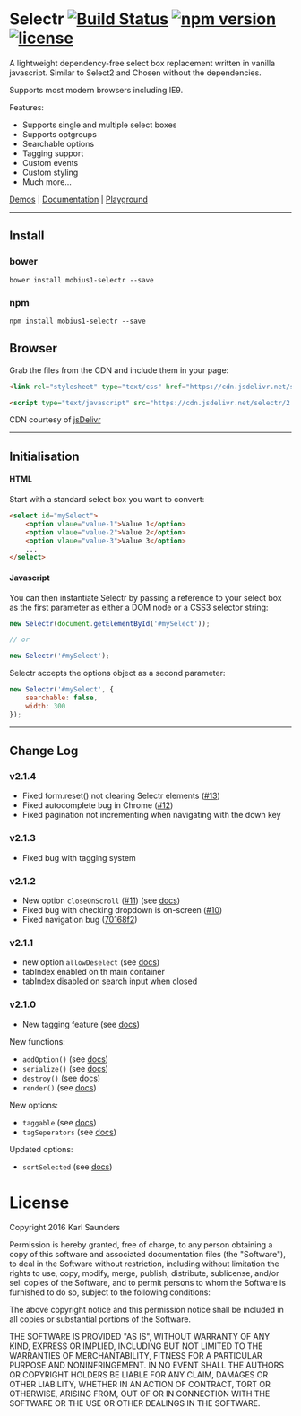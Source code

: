 # Selectr [![Build Status](https://travis-ci.org/Mobius1/Selectr.svg?branch=master)](https://travis-ci.org/Mobius1/Selectr) [![npm version](https://badge.fury.io/js/mobius1-selectr.svg)](https://badge.fury.io/js/mobius1-selectr) [![license](https://img.shields.io/github/license/mashape/apistatus.svg)](https://github.com/Mobius1/Selectr/blob/master/LICENSE)
A lightweight dependency-free select box replacement written in vanilla javascript. Similar to Select2 and Chosen without the dependencies.

Supports most modern browsers including IE9.

Features:

* Supports single and multiple select boxes
* Supports optgroups
* Searchable options
* Tagging support
* Custom events
* Custom styling
* Much more...

[Demos](http://mobius.ovh/docs/selectr/pages/demos) | [Documentation](http://mobius.ovh/docs/selectr) | [Playground](http://codepen.io/Mobius1/full/jBqpze/)

---

## Install

### bower

```
bower install mobius1-selectr --save
```

### npm

```
npm install mobius1-selectr --save
```

## Browser

Grab the files from the CDN and include them in your page:

```html
<link rel="stylesheet" type="text/css" href="https://cdn.jsdelivr.net/selectr/2.1.3/selectr.min.css">

<script type="text/javascript" src="https://cdn.jsdelivr.net/selectr/2.1.3/selectr.min.js"></script>
```

CDN courtesy of [jsDelivr](http://www.jsdelivr.com/)

---

## Initialisation

#### HTML

Start with a standard select box you want to convert:

```html
<select id="mySelect">
	<option vlaue="value-1">Value 1</option>
	<option vlaue="value-2">Value 2</option>
	<option vlaue="value-3">Value 3</option>
	...
</select>
```

#### Javascript

You can then instantiate Selectr by passing a reference to your select box as the first parameter as either a DOM node or a CSS3 selector string:

```javascript
new Selectr(document.getElementById('#mySelect'));

// or 

new Selectr('#mySelect');
```

Selectr accepts the options object as a second parameter:

```javascript
new Selectr('#mySelect', {
	searchable: false,
	width: 300
});
```

---

## Change Log

### v2.1.4
* Fixed form.reset() not clearing Selectr elements ([#13](https://github.com/Mobius1/Selectr/issues/13))
* Fixed autocomplete bug in Chrome ([#12](https://github.com/Mobius1/Selectr/issues/12))
* Fixed pagination not incrementing when navigating with the down key

### v2.1.3
* Fixed bug with tagging system

### v2.1.2

* New option `closeOnScroll` ([#11](https://github.com/Mobius1/Selectr/issues/11)) (see [docs](http://mobius.ovh/docs/selectr/pages/options))
* Fixed bug with checking dropdown is on-screen ([#10](https://github.com/Mobius1/Selectr/issues/10))
* Fixed navigation bug ([70168f2](/Mobius1/Selectr/commit/70168f2df967881818116a81ac4edbaa98588381))

### v2.1.1

* new option `allowDeselect` (see [docs](http://mobius.ovh/docs/selectr/pages/options))
* tabIndex enabled on th main container
* tabIndex disabled on search input when closed

### v2.1.0

* New tagging feature (see [docs](http://mobius.ovh/docs/selectr/pages/options))

New functions:
* `addOption()` (see [docs](http://mobius.ovh/docs/selectr/pages/functions))
* `serialize()` (see [docs](http://mobius.ovh/docs/selectr/pages/functions))
* `destroy()` (see [docs](http://mobius.ovh/docs/selectr/pages/functions))
* `render()` (see [docs](http://mobius.ovh/docs/selectr/pages/functions))

New options:
* `taggable` (see [docs](http://mobius.ovh/docs/selectr/pages/options))
* `tagSeperators` (see [docs](http://mobius.ovh/docs/selectr/pages/options))

Updated options:
* `sortSelected` (see [docs](http://mobius.ovh/docs/selectr/pages/options))


# License

Copyright 2016 Karl Saunders

Permission is hereby granted, free of charge, to any person obtaining a copy of this software and associated documentation files (the "Software"), to deal in the Software without restriction, including without limitation the rights to use, copy, modify, merge, publish, distribute, sublicense, and/or sell copies of the Software, and to permit persons to whom the Software is furnished to do so, subject to the following conditions:

The above copyright notice and this permission notice shall be included in all copies or substantial portions of the Software.

THE SOFTWARE IS PROVIDED "AS IS", WITHOUT WARRANTY OF ANY KIND, EXPRESS OR IMPLIED, INCLUDING BUT NOT LIMITED TO THE WARRANTIES OF MERCHANTABILITY, FITNESS FOR A PARTICULAR PURPOSE AND NONINFRINGEMENT. IN NO EVENT SHALL THE AUTHORS OR COPYRIGHT HOLDERS BE LIABLE FOR ANY CLAIM, DAMAGES OR OTHER LIABILITY, WHETHER IN AN ACTION OF CONTRACT, TORT OR OTHERWISE, ARISING FROM, OUT OF OR IN CONNECTION WITH THE SOFTWARE OR THE USE OR OTHER DEALINGS IN THE SOFTWARE.
